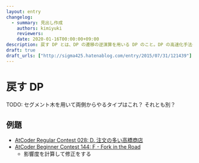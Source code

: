 ```yaml
---
layout: entry
changelog:
  - summary: 見出し作成
    authors: kimiyuki
    reviewers:
    date: 2020-01-16T00:00:00+09:00
description: 戻す DP とは、DP の遷移の逆演算を用いる DP のこと。DP の高速化手法のひとつ。あるいは、実装方法に基づいた DP の分類のひとつ。
draft: true
draft_urls: ["http://sigma425.hatenablog.com/entry/2015/07/31/121439"]
---
```


# 戻す DP

TODO: セグメント木を用いて両側からやるタイプはこれ？ それとも別？

## 例題

-   [AtCoder Regular Contest 028: D. 注文の多い高橋商店](https://atcoder.jp/contests/arc028/tasks/arc028_4)
-   [AtCoder Beginner Contest 144: F - Fork in the Road](https://atcoder.jp/contests/abc144/tasks/abc144_f)
    -   影響度を計算して修正をする
